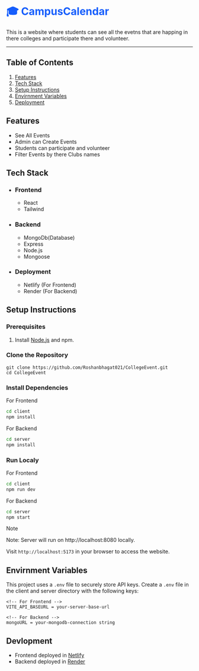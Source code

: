 <h1 style="display:flex; gap:1rem;color:#155dfc;">🎓 CampusCalendar</h1>


This is a website where students can see all the evetns that are happing in there colleges and participate there and volunteer.

<hr>


## Table of Contents
1. [Features](#features)
2. [Tech Stack](#tech-stack)
3. [Setup Instructions](#Setup-instructions)
4. [Envirnment Variables](#envirnment-variables)
5. [Deployment](#deployment)



## Features
- See All Events 
- Admin can Create Events
- Students can participate and volunteer 
- Filter Events by there Clubs names


## Tech Stack
- ### Frontend
   - React 
   - Tailwind

- ### Backend
   - MongoDb(Database)   
   - Express
   - Node.js
   - Mongoose

- ### Deployment 
   - Netlify (For Frontend)   
   - Render (For Backend)   

## Setup Instructions
   <h3>Prerequisites</h3>   
   
   1. Install [Node.js](https://nodejs.org/en) and npm.

   ### Clone the Repository
   ```
   git clone https://github.com/Roshanbhagat021/CollegeEvent.git
   cd CollegeEvent
   ```

   ### Install Dependencies 

   For Frontend

   ```bash
   cd client
   npm install
   ```
   For Backend

   ```bash
   cd server
   npm install
   ```

   ### Run Localy

   For Frontend 

   ```bash
   cd client
   npm run dev
   ```
   For Backend

   ```bash
   cd server
   npm start
   ```

   >[!NOTE]
   > Note: Server will run on http://localhost:8080 locally.
   

   Visit <code>http://localhost:5173</code> in your browser to access the website. 


## Envirnment Variables

This project uses a <code>.env</code> file to securely store API keys. Create a <code>.env</code>  file in the client and server directory with the following keys:

```
<!-- For Frontend -->
VITE_API_BASEURL = your-server-base-url

<!-- For Backend -->
mongoURL = your-mongodb-connection string

```


## Devlopment

  - Frontend deployed in [Netlify](https://www.netlify.com/)
  - Backend deployed in [Render](https://render.com/)















